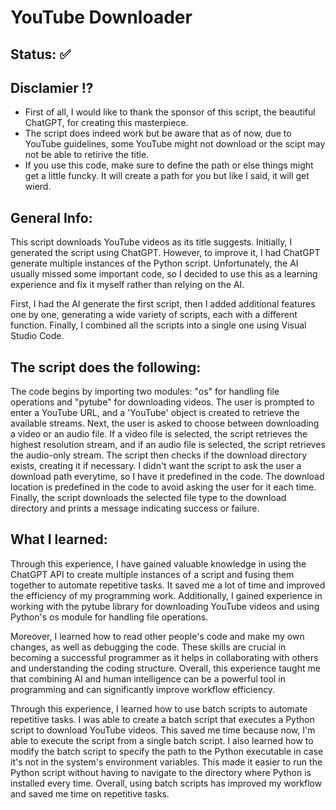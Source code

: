 # YouTube Downloader
## Status: ✅

## Disclamier !?
- First of all, I would like to thank the sponsor of this script, the beautiful ChatGPT, for creating this masterpiece.
- The script does indeed work but be aware that as of now, due to YouTube guidelines, some YouTube might not download or the scipt may not be able to retirive the title.
- If you use this code, make sure to define the path or else things might get a little funcky. It will create a path for you but like I said, it will get wierd.

## General Info:
This script downloads YouTube videos as its title suggests. Initially, I generated the script using ChatGPT. However, to improve it, I had ChatGPT generate multiple instances of the Python script. Unfortunately, the AI usually missed some important code, so I decided to use this as a learning experience and fix it myself rather than relying on the AI.

First, I had the AI generate the first script, then I added additional features one by one, generating a wide variety of scripts, each with a different function. Finally, I combined all the scripts into a single one using Visual Studio Code.

## The script does the following:

The code begins by importing two modules: "os" for handling file operations and "pytube" for downloading videos. The user is prompted to enter a YouTube URL, and a 'YouTube' object is created to retrieve the available streams. Next, the user is asked to choose between downloading a video or an audio file. If a video file is selected, the script retrieves the highest resolution stream, and if an audio file is selected, the script retrieves the audio-only stream. The script then checks if the download directory exists, creating it if necessary. I didn't want the script to ask the user a download path everytime, so I have it predefined in the code. The download location is predefined in the code to avoid asking the user for it each time. Finally, the script downloads the selected file type to the download directory and prints a message indicating success or failure.

## What I learned:

Through this experience, I have gained valuable knowledge in using the ChatGPT API to create multiple instances of a script and fusing them together to automate repetitive tasks. It saved me a lot of time and improved the efficiency of my programming work. Additionally, I gained experience in working with the pytube library for downloading YouTube videos and using Python's os module for handling file operations.

Moreover, I learned how to read other people's code and make my own changes, as well as debugging the code. These skills are crucial in becoming a successful programmer as it helps in collaborating with others and understanding the coding structure. Overall, this experience taught me that combining AI and human intelligence can be a powerful tool in programming and can significantly improve workflow efficiency.

Through this experience, I learned how to use batch scripts to automate repetitive tasks. I was able to create a batch script that executes a Python script to download YouTube videos. This saved me time because now, I'm able to execute the script from a single batch script. I also learned how to modify the batch script to specify the path to the Python executable in case it's not in the system's environment variables. This made it easier to run the Python script without having to navigate to the directory where Python is installed every time. Overall, using batch scripts has improved my workflow and saved me time on repetitive tasks.